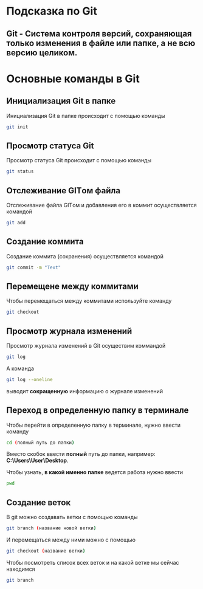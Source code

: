 # Подсказка по Git
## Git - Система контроля версий, сохраняющая только изменения в файле или папке, а не всю версию целиком.

# Основные команды в Git

## Инициализация Git в папке
Инициализация Git в папке происходит с помощью команды
```sh
git init
```
## Просмотр статуса Git
Просмотр статуса Git происходит с помощью команды
```sh
git status
```
## Отслеживание GITом файла
  Отслеживание файла GITом и добавления его в коммит осуществляется командой
```sh
git add 
```
## Создание коммита 
Создание коммита (сохранения) осуществляется командой
```sh
git commit -m "Text"
```
## Перемещене между коммитами
Чтобы перемещаться между коммитами используйте команду
```sh
git checkout
```
## Просмотр журнала изменений
Просмотр журнала изменений в Git осуществим коммандой 
```sh
git log
```
А команда 
```sh
git log --oneline
```
выводит **сокращенную** информацию о журнале изменений
## Переход в определенную папку в терминале

Чтобы перейти в определенную папку в терминале, нужно ввести команду
```sh
cd (полный путь до папки)
```
Вместо скобок ввести **полный** путь до папки, например: **C:\Users\User\Desktop**.

Чтобы узнать, **в какой именно папке** ведется работа нужно ввести
```sh
pwd
```
## Создание веток
В git можно создавать ветки с помощью команды 
```sh
git branch (название новой ветки)
```
И перемещаться между ними можно с помощью 
```sh
git checkout (название ветки)
```
Чтобы посмотреть список всех веток и на какой ветке мы сейчас находимся
```sh
git branch
```
